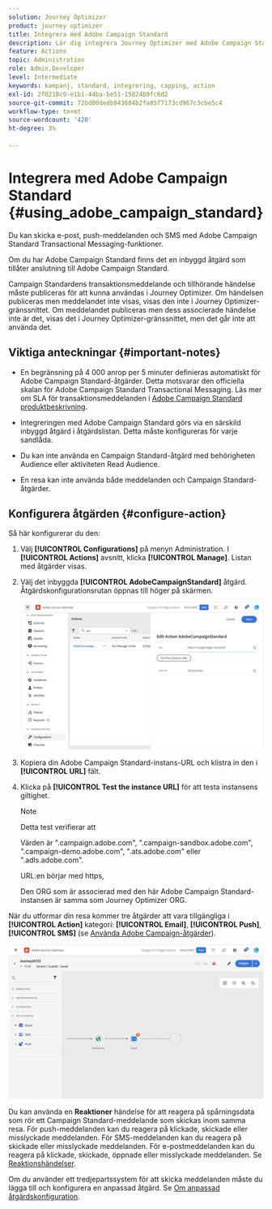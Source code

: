 ```yaml
---
solution: Journey Optimizer
product: journey optimizer
title: Integrera med Adobe Campaign Standard
description: Lär dig integrera Journey Optimizer med Adobe Campaign Standard
feature: Actions
topic: Administration
role: Admin,Developer
level: Intermediate
keywords: kampanj, standard, integrering, capping, action
exl-id: 2f0218c9-e1b1-44ba-be51-15824b9fc6d2
source-git-commit: 72bd00dedb943604b2fa85f7173cd967c3cbe5c4
workflow-type: tm+mt
source-wordcount: '420'
ht-degree: 3%

---
```


# Integrera med Adobe Campaign Standard {#using_adobe_campaign_standard}

Du kan skicka e-post, push-meddelanden och SMS med Adobe Campaign Standard Transactional Messaging-funktioner.

Om du har Adobe Campaign Standard finns det en inbyggd åtgärd som tillåter anslutning till Adobe Campaign Standard.

Campaign Standardens transaktionsmeddelande och tillhörande händelse måste publiceras för att kunna användas i Journey Optimizer. Om händelsen publiceras men meddelandet inte visas, visas den inte i Journey Optimizer-gränssnittet. Om meddelandet publiceras men dess associerade händelse inte är det, visas det i Journey Optimizer-gränssnittet, men det går inte att använda det.

## Viktiga anteckningar {#important-notes}

* En begränsning på 4 000 anrop per 5 minuter definieras automatiskt för Adobe Campaign Standard-åtgärder. Detta motsvarar den officiella skalan för Adobe Campaign Standard Transactional Messaging. Läs mer om SLA för transaktionsmeddelanden i [Adobe Campaign Standard produktbeskrivning](https://helpx.adobe.com/se/legal/product-descriptions/campaign-standard.html).

* Integreringen med Adobe Campaign Standard görs via en särskild inbyggd åtgärd i åtgärdslistan. Detta måste konfigureras för varje sandlåda.

* Du kan inte använda en Campaign Standard-åtgärd med behörigheten Audience eller aktiviteten Read Audience.

* En resa kan inte använda både meddelanden och Campaign Standard-åtgärder.

## Konfigurera åtgärden {#configure-action}

Så här konfigurerar du den:

1. Välj **[!UICONTROL Configurations]** på menyn Administration. I  **[!UICONTROL Actions]** avsnitt, klicka **[!UICONTROL Manage]**. Listan med åtgärder visas.

1. Välj det inbyggda **[!UICONTROL AdobeCampaignStandard]** åtgärd. Åtgärdskonfigurationsrutan öppnas till höger på skärmen.

   ![](assets/actioncampaign.png)

1. Kopiera din Adobe Campaign Standard-instans-URL och klistra in den i **[!UICONTROL URL]** fält.

1. Klicka på **[!UICONTROL Test the instance URL]** för att testa instansens giltighet.

   >[!NOTE]
   >
   >Detta test verifierar att
   >
   >Värden är &quot;.campaign.adobe.com&quot;, &quot;.campaign-sandbox.adobe.com&quot;, &quot;.campaign-demo.adobe.com&quot;, &quot;.ats.adobe.com&quot; eller &quot;.adls.adobe.com&quot;.
   >
   >URL:en börjar med https,
   >
   >Den ORG som är associerad med den här Adobe Campaign Standard-instansen är samma som Journey Optimizer ORG.

När du utformar din resa kommer tre åtgärder att vara tillgängliga i **[!UICONTROL Action]** kategori: **[!UICONTROL Email]**, **[!UICONTROL Push]**, **[!UICONTROL SMS]** (se [Använda Adobe Campaign-åtgärder](../building-journeys/using-adobe-campaign-standard.md)).

![](assets/journey58.png)

Du kan använda en **Reaktioner** händelse för att reagera på spårningsdata som rör ett Campaign Standard-meddelande som skickas inom samma resa. För push-meddelanden kan du reagera på klickade, skickade eller misslyckade meddelanden. För SMS-meddelanden kan du reagera på skickade eller misslyckade meddelanden. För e-postmeddelanden kan du reagera på klickade, skickade, öppnade eller misslyckade meddelanden. Se [Reaktionshändelser](../building-journeys/reaction-events.md).

Om du använder ett tredjepartssystem för att skicka meddelanden måste du lägga till och konfigurera en anpassad åtgärd. Se [Om anpassad åtgärdskonfiguration](../action/about-custom-action-configuration.md).
